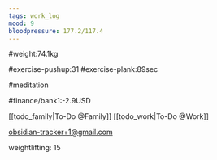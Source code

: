```yaml
---
tags: work_log
mood: 9
bloodpressure: 177.2/117.4
---
```


#weight:74.1kg

#exercise-pushup:31
#exercise-plank:89sec

#meditation



#finance/bank1:-2.9USD

[[todo_family|To-Do @Family]]
[[todo_work|To-Do @Work]]

obsidian-tracker+1@gmail.com

weightlifting: 15


